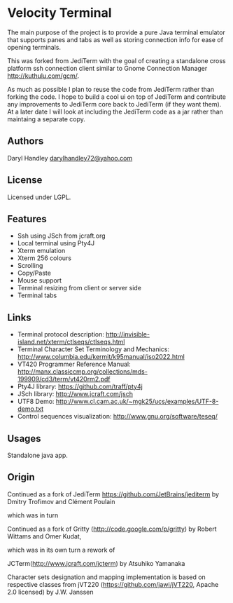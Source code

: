 Velocity Terminal
========


The main purpose of the project is to provide a pure Java terminal emulator that supports panes and
tabs as well as storing connection info for ease of opening terminals.

This was forked from JediTerm with the goal of creating a standalone cross platform ssh connection
client similar to Gnome Connection Manager http://kuthulu.com/gcm/.

As much as possible I plan to reuse the code from JediTerm rather than forking the code. I hope to
build a cool ui on top of JediTerm and contribute any improvements to JediTerm core back to
JediTerm (if they want them).  At a later date I will look at including the JediTerm code as a
jar rather than maintaing a separate copy.


Authors
-------

Daryl Handley <darylhandley72@yahoo.com>


License
-------
Licensed under LGPL.


Features
--------

* Ssh using JSch from jcraft.org 
* Local terminal using Pty4J
* Xterm emulation
* Xterm 256 colours
* Scrolling
* Copy/Paste
* Mouse support
* Terminal resizing from client or server side
* Terminal tabs


Links
-----
 * Terminal protocol description: http://invisible-island.net/xterm/ctlseqs/ctlseqs.html
 * Terminal Character Set Terminology and Mechanics: http://www.columbia.edu/kermit/k95manual/iso2022.html
 * VT420 Programmer Reference Manual: http://manx.classiccmp.org/collections/mds-199909/cd3/term/vt420rm2.pdf
 * Pty4J library: https://github.com/traff/pty4j
 * JSch library: http://www.jcraft.com/jsch
 * UTF8 Demo: http://www.cl.cam.ac.uk/~mgk25/ucs/examples/UTF-8-demo.txt
 * Control sequences visualization: http://www.gnu.org/software/teseq/


Usages
------

Standalone java app.


Origin
------

Continued as a fork of JediTerm  https://github.com/JetBrains/jediterm by
Dmitry Trofimov and Clément Poulain

which was in turn

Continued as a fork of Gritty (http://code.google.com/p/gritty) by Robert Wittams
and Omer Kudat,

which was in its own turn a rework of

JCTerm(http://www.jcraft.com/jcterm) by Atsuhiko Yamanaka

Character sets designation and mapping implementation is based on 
respective classes from jVT220 (https://github.com/jawi/jVT220, Apache 2.0 licensed) by J.W. Janssen
